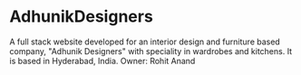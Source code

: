# AdhunikDesigners
A full stack website developed for an interior design and furniture based company, "Adhunik Designers" with speciality in wardrobes and kitchens.
It is based in Hyderabad, India. Owner: Rohit Anand


